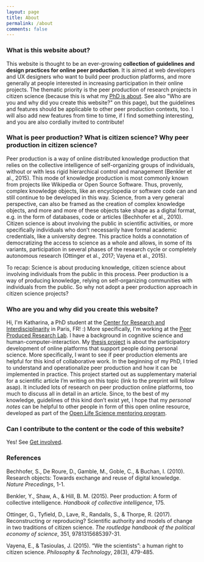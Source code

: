 ```yaml
---
layout: page
title: About
permalink: /about
comments: false
---
```


### What is this website about?
This website is thought to be an ever-growing **collection of guidelines and design practices for online peer production**. It is aimed at web developers and UX designers who want to build peer production platforms, and more generally at people interested in increasing participation in their online projects. The thematic priority is the peer production of research projects in citizen science (because this is what my [PhD is about](https://projects.cri-paris.org/projects/DngFftiU/summary). See also "Who are you and why did you create this website?" on this page), but the guidelines and features should be applicable to other peer production contexts, too. I will also add new features from time to time, if I find something interesting, and you are also cordially invited to contribute!

### What is peer production? What is citizen science? Why peer production in citizen science?
Peer production is a way of online distributed knowledge production that relies on the collective intelligence of self-organizing groups of individuals, without or with less rigid hierarchical control and management (Benkler et al., 2015). This mode of knowledge production is most commonly known from projects like Wikipedia or Open Source Software. Thus, provenly, complex knowledge objects, like an encyclopedia or software code can and still continue to be developed in this way. Science, from a very general perspective, can also be framed as the creation of complex knowledge objects, and more and more of these objects take shape as a digital format, e.g. in the form of databases, code or articles (Bechhofer et al., 2010). Citizen science is about involving the public in scientific activities, or more specifically individuals who don’t necessarily have formal academic credentials, like a university degree. This practice holds a connotation of democratizing the access to science as a whole and allows, in some of its variants, participation in several phases of the research cycle or completely autonomous research (Ottinger et al., 2017; Vayena et al., 2015). 

To recap: Science is about producing knowledge, citizen science about involving individuals from the public in this process. Peer production is a way of producing knowledge, relying on self-organizing communities with individuals from the public. So why not adopt a peer production approach in citizen science projects?

### Who are you and why did you create this website?
Hi, I'm Katharina, a PhD student at the [Center for Research and Interdisciplinarity](https://cri-paris.org/en) in Paris, FR! :) More specifically, I'm working at the [Peer Produced Research Lab](https://peer-produced.science/). I have a background in cognitive science and human-computer-interaction. My [thesis project](https://projects.cri-paris.org/projects/DngFftiU/summary) is about the participatory development of online platforms that support people doing personal science. More specifically, I want to see if peer
production elements are helpful for this kind of collaborative work. In the beginning of my PhD, I tried to understand and operationalize peer production and how it can
be implemented in practice. This project started out as supplementary material for a scientific article I’m writing on this topic (link to the preprint will follow asap). It included lots of research on peer production online platforms, too much to discuss all in detail in an article. Since, to the best of my knowledge, guidelines of this kind don’t exist yet, I hope that my *personal notes* can be helpful to other people in form of this open online resource, developed as part of the [Open Life Science mentoring program](https://openlifesci.org/).

### Can I contribute to the content or the code of this website?
Yes! See [Get involved](https://peer-produced.science/best-practices/get-involved).

### References
Bechhofer, S., De Roure, D., Gamble, M., Goble, C., & Buchan, I. (2010). Research objects: Towards exchange and reuse of digital knowledge. *Nature Precedings*, 1-1.

Benkler, Y., Shaw, A., & Hill, B. M. (2015). Peer production: A form of collective intelligence. *Handbook of collective intelligence*, 175.

Ottinger, G., Tyfield, D., Lave, R., Randalls, S., & Thorpe, R. (2017). Reconstructing or reproducing? Scientific authority and models of change in two traditions of citizen science. *The routledge handbook of the political economy of science*, 351, 9781315685397-31.

Vayena, E., & Tasioulas, J. (2015). “We the scientists”: a human right to citizen science. *Philosophy & Technology*, 28(3), 479-485.
